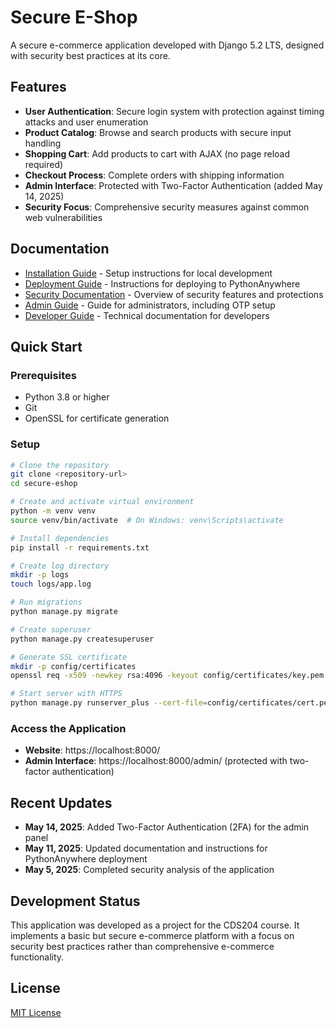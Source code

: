 # Secure E-Shop

A secure e-commerce application developed with Django 5.2 LTS, designed with security best practices at its core.

## Features

- **User Authentication**: Secure login system with protection against timing attacks and user enumeration
- **Product Catalog**: Browse and search products with secure input handling
- **Shopping Cart**: Add products to cart with AJAX (no page reload required)
- **Checkout Process**: Complete orders with shipping information
- **Admin Interface**: Protected with Two-Factor Authentication (added May 14, 2025)
- **Security Focus**: Comprehensive security measures against common web vulnerabilities

## Documentation

- [Installation Guide](INSTALLATION.md) - Setup instructions for local development
- [Deployment Guide](DEPLOYMENT.md) - Instructions for deploying to PythonAnywhere
- [Security Documentation](SECURITY.md) - Overview of security features and protections
- [Admin Guide](ADMIN_GUIDE.md) - Guide for administrators, including OTP setup
- [Developer Guide](DEVELOPER_GUIDE.md) - Technical documentation for developers

## Quick Start

### Prerequisites
- Python 3.8 or higher
- Git
- OpenSSL for certificate generation

### Setup
```bash
# Clone the repository
git clone <repository-url>
cd secure-eshop

# Create and activate virtual environment
python -m venv venv
source venv/bin/activate  # On Windows: venv\Scripts\activate

# Install dependencies
pip install -r requirements.txt

# Create log directory
mkdir -p logs
touch logs/app.log

# Run migrations
python manage.py migrate

# Create superuser
python manage.py createsuperuser

# Generate SSL certificate
mkdir -p config/certificates
openssl req -x509 -newkey rsa:4096 -keyout config/certificates/key.pem -out config/certificates/cert.pem -days 365 -nodes

# Start server with HTTPS
python manage.py runserver_plus --cert-file=config/certificates/cert.pem --key-file=config/certificates/key.pem
```

### Access the Application
- **Website**: https://localhost:8000/
- **Admin Interface**: https://localhost:8000/admin/ (protected with two-factor authentication)

## Recent Updates

- **May 14, 2025**: Added Two-Factor Authentication (2FA) for the admin panel
- **May 11, 2025**: Updated documentation and instructions for PythonAnywhere deployment
- **May 5, 2025**: Completed security analysis of the application

## Development Status

This application was developed as a project for the CDS204 course. It implements a basic but secure e-commerce platform with a focus on security best practices rather than comprehensive e-commerce functionality.

## License

[MIT License](LICENSE)
